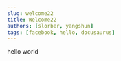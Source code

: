 ```yaml
---
slug: welcome22
title: Welcome22
authors: [slorber, yangshun]
tags: [facebook, hello, docusaurus]
---
```


hello world